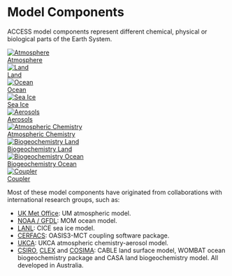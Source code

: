 #  Model Components 
ACCESS model components represent different chemical, physical or biological parts of the Earth System.
<div class="card-container">
    <a href="atmosphere" class="vertical-card aspect-ratio1to1">
        <div class="card-image-container">
            <img class="img-contain" src="../../assets/component-logos/components-without-titles/ACCESS icon ATMOSPHERE.png" alt="Atmosphere"></img>
        </div>
        <div class="card-text-container bold">Atmosphere</div>
    </a>
    <a href="land" class="vertical-card aspect-ratio1to1">
        <div class="card-image-container">
            <img class="img-contain" src="../../assets/component-logos/components-without-titles/ACCESS icon LAND SURFACE.png" alt="Land"></img>
        </div>
        <div class="card-text-container bold">Land</div>
    </a>
    <a href="ocean" class="vertical-card aspect-ratio1to1">
        <div class="card-image-container">
            <img class="img-contain" src="../../assets/component-logos/components-without-titles/ACCESS icon OCEAN.png" alt="Ocean"></img>
        </div>
        <div class="card-text-container bold">Ocean</div>
    </a>
    <a href="sea-ice" class="vertical-card aspect-ratio1to1">
        <div class="card-image-container">
            <img class="img-contain" src="../../assets/component-logos/components-without-titles/ACCESS icon SEA ICE.png" alt="Sea Ice"></img>
        </div>
        <div class="card-text-container bold">Sea Ice</div>
    </a>
    <a href="aerosols_atmospheric_chemistry" class="vertical-card aspect-ratio1to1">
        <div class="card-image-container">
            <img class="img-contain" src="../../assets/component-logos/components-without-titles/ACCESS icon AEROSOLS.png" alt="Aerosols"></img>
        </div>
        <div class="card-text-container bold">Aerosols</div>
    </a>
    <a href="aerosols_atmospheric_chemistry" class="vertical-card aspect-ratio1to1">
        <div class="card-image-container">
            <img class="img-contain" src="../../assets/component-logos/components-without-titles/ACCESS icon ATMOSPHERIC CHEMISTRY.png" alt="Atmospheric Chemistry"></img>
        </div>
        <div class="card-text-container bold">Atmospheric Chemistry</div>
    </a>
    <a href="bgc_land" class="vertical-card aspect-ratio1to1">
        <div class="card-image-container">
            <img class="img-contain" src="../../assets/component-logos/components-without-titles/ACCESS icon BGC LAND.png" alt="Biogeochemistry Land"></img>
        </div>
        <div class="card-text-container bold">Biogeochemistry Land</div>
    </a>
    <a href="bgc_ocean" class="vertical-card aspect-ratio1to1">
        <div class="card-image-container">
            <img class="img-contain" src="../../assets/component-logos/components-without-titles/ACCESS icon BGC OCEAN.png" alt="Biogeochemistry Ocean"></img>
        </div>
        <div class="card-text-container bold">Biogeochemistry Ocean</div>
    </a>
    <a href="coupler" class="vertical-card aspect-ratio1to1">
        <div class="card-image-container">
            <img class="img-contain" src="../../assets/component-logos/components-without-titles/ACCESS icon COUPLER.png" alt="Coupler"></img>
        </div>
        <div class="card-text-container bold">Coupler</div>
    </a>
</div>

Most of these model components have originated from collaborations with international research groups, such as:

- <a href="https://www.metoffice.gov.uk/" target="_blank">UK Met Office</a>: UM atmospheric model.
- <a href="https://www.gfdl.noaa.gov/" target="_blank">NOAA / GFDL</a>: MOM ocean model.
- <a href="https://www.lanl.gov/" target="_blank">LANL</a>: CICE sea ice model.
- <a href="https://cerfacs.fr/en/" target="_blank">CERFACS</a>: OASIS3-MCT coupling software package.
- <a href="https://www.ukca.ac.uk/" target="_blank">UKCA</a>: UKCA atmospheric chemistry-aerosol model.
- <a href="https://www.csiro.au/" target="_blank">CSIRO</a>, <a href="https://www.climateextremes.org.au/" target="_blank">CLEX</a> and <a href="http://www.cosima.org.au/" target="_blank">COSIMA</a>: CABLE land surface model, WOMBAT ocean biogeochemistry package and CASA land biogeochemistry model. All developed in Australia.